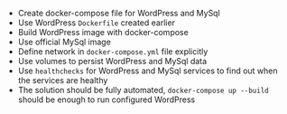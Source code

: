     
   * Create docker-compose file for WordPress and MySql
   * Use WordPress ```Dockerfile``` created earlier
   * Build WordPress image with  docker-compose
   * Use official MySql image
   * Define network in ```docker-compose.yml``` file explicitly
   * Use volumes to persist WordPress and MySql data
   * Use ```healthchecks``` for WordPress and MySql services to find out when the services are healthy
   * The solution should be fully automated, ```docker-compose up --build ```  should be enough to run configured WordPress
